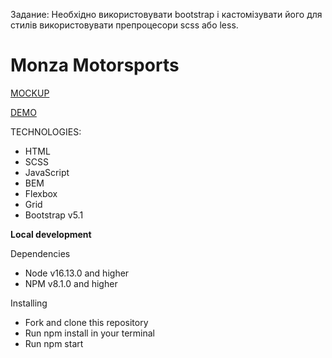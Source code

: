 Задание: Необхідно використовувати bootstrap і кастомізувати його для стилів використовувати препроцесори scss або less.

# Monza Motorsports

[MOCKUP](https://www.figma.com/file/UlBnJHOSYkW4KEPwusZfNQ/Test-task?node-id=0%3A1)

[DEMO](https://podlesnyi-pavel.github.io/layout_creativeBakery/)

TECHNOLOGIES:

- HTML
- SCSS
- JavaScript
- BEM
- Flexbox
- Grid
- Bootstrap v5.1

**Local development**

Dependencies
- Node v16.13.0 and higher
- NPM v8.1.0 and higher

Installing
- Fork and clone this repository
- Run npm install in your terminal
- Run npm start